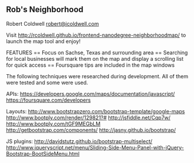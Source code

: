 Rob's Neighborhood
------------------
Robert Coldwell
robert@icoldwell.com


Visit http://rcoldwell.github.io/frontend-nanodegree-neighborhoodmap/ to launch the map tool and enjoy!


FEATURES
== Focus on Sachse, Texas and surrounding area
== Searching for local businesses will mark them on the map and display a scrolling list for quick access
== Foursquare tips are included in the map windows




The following techniques were researched during development. All of them were tested and some were used.

APIs:
https://developers.google.com/maps/documentation/javascript/
https://foursquare.com/developers

Layouts:
http://www.bootstrapzero.com/bootstrap-template/google-maps
http://www.bootply.com/render/129821?#
http://jsfiddle.net/Cqp7w/
http://www.bootply.com/tGF9MEGbLM
http://getbootstrap.com/components/
http://jasny.github.io/bootstrap/
 
JS plugins:
http://davidstutz.github.io/bootstrap-multiselect/
http://www.jqueryscript.net/menu/Sliding-Side-Menu-Panel-with-jQuery-Bootstrap-BootSideMenu.html


